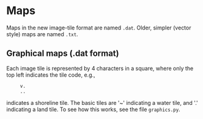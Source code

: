 # Maps

Maps in the new image-tile format are named `.dat`. Older, simpler (vector style) maps are named `.txt`.

## Graphical maps (.dat format)

Each image tile is represented by 4 characters in a square, where only the top left indicates the tile code, e.g., 

```
	 v.
	 ..
```

indicates a shoreline tile. The basic tiles are '~' indicating a water tile, and '.' indicating a land tile. 
To see how this works, see the file `graphics.py`.

